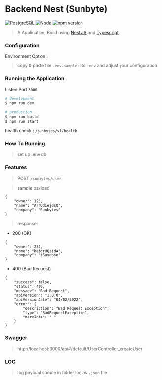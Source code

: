 # Backend Nest (Sunbyte)

[![PostgreSQL](https://img.shields.io/badge/PostgreSQL-v13.x-9cf)]()
[![Node](https://img.shields.io/badge/Node-v16.13.x-success)]()
[![npm version](https://badge.fury.io/js/npm.svg)](https://badge.fury.io/js/npm)
> A  Application, Build using [Nest JS](https://nestjs.com) and [Typescript](https://www.typescriptlang.org).

### Configuration

Environment Option :
> copy & paste file `.env.sample` into `.env` and adjust your configuration

### Running the Application

Listen Port `3000`

```bash
# development
$ npm run dev

# production
$ npm run build
$ npm run start
```

health check : `/sunbytes/v1/health`

### How To Running

> set up .env db

### Features

> POST `/sunbytes/user`

> sample payload
```
{
    "owner": 123,
    "name": "ArhUdiejdsQ",
    "company": "Sunbytes"
}
```

> response:
- 200 (OK)
```
{
    "owner": 231,
    "name": "heidrUQsjdA",
    "company": "tSuyebsn"
}
```

- 400 (Bad Request)

```
{
    "success": false,
    "status": 400,
    "message": "Bad Request",
    "apiVersion": "1.0.0",
    "apiVersionDate": "04/02/2022",
    "error": {
        "description": "Bad Request Exception",
        "type": "BadRequestException",
        "moreInfo": "-"
    }
}
```

### Swagger
> http://localhost:3000/api#/default/UserController_createUser


### LOG 
> log payload shoule in folder log as `.json` file